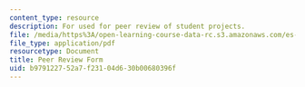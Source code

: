 ```yaml
---
content_type: resource
description: For used for peer review of student projects.
file: /media/https%3A/open-learning-course-data-rc.s3.amazonaws.com/es-333-producing-educational-videos-spring-2015/b979122752a7f23104d630b00680396f_MITES_333S15_peer-review.pdf
file_type: application/pdf
resourcetype: Document
title: Peer Review Form
uid: b9791227-52a7-f231-04d6-30b00680396f
---
```

